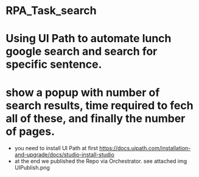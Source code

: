 # RPA_Task_search
# Using UI Path to automate lunch google search and search for specific sentence.
# show a popup with number of search results, time required to fech all of these, and finally the number of pages.
* you need to install UI Path at first https://docs.uipath.com/installation-and-upgrade/docs/studio-install-studio
* at the end we published the Repo via Orchestrator.
   see attached img UIPublish.png
